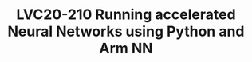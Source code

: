 ---
categories:
- lvc20
description: Arm NN is a neural network inference engine developed by Arm and the
  Linaro Machine Learning initiative connecting popular frameworks such as TensorFlow,
  TF Lite, ONNX, or Caffe with the CPU, GPU or NPU on your device using Arm NN’s backends.
  The new Python interface called PyArmNN makes this even easier by enabling Python
  and all its modules.<br /> <br /> The presentation takes you through the concepts
  of the Arm NN framework, dives deeper both into Python enablement, the usage, and
  into the different backends for acceleration on platforms such as Arm NEON, OpenCL,
  or having to develop a custom one.
image: /assets/images/featured-images/lvc20/LVC20-210.png
session_id: LVC20-210
session_room: DataCenter
session_slot:
  end_time: 2020-09-23 11:25
  start_time: 2020-09-23 11:00
session_speakers:
- speaker_bio: Pavel currently develops accelerated ML backends running on GPU/NPUs
    and enables NXP&#39;s eIQ Machine Learning platform. He actively contributes to
    Linaro&#39;s Arm NN framework and as such he was one of the developers contributing
    to the Python enablement in its latest release. His past experiences involve the
    development of safety-critical RTOS/display systems for Honeywell Aerospace or
    image processing applications for photographers.
  speaker_company: ''
  speaker_image: http://avatars.sched.co/6/47/11406046/avatar.jpg.320x320px.jpg?fb1
  speaker_name: Pavel Macenauer
  speaker_position: NXP Semiconductors, Sr. Software Engineer
  speaker_role: speaker
session_track: Machine Learning/AI
tag: session
tags: Machine Learning/AI
title: LVC20-210 Running accelerated Neural Networks using Python and Arm NN
---